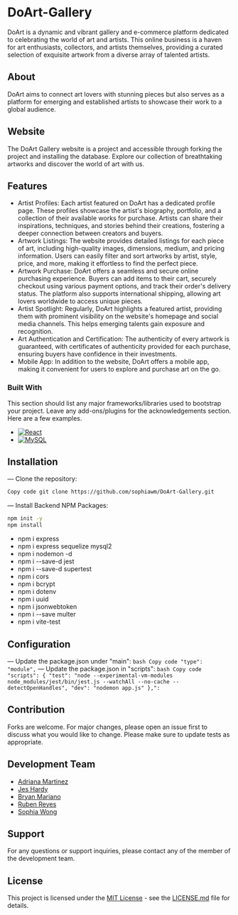 # DoArt-Gallery
DoArt is a dynamic and vibrant gallery and e-commerce platform dedicated to celebrating the world of art and artists. This online business is a haven for art enthusiasts, collectors, and artists themselves, providing a curated selection of exquisite artwork from a diverse array of talented artists.

## About
DoArt aims to connect art lovers with stunning pieces but also serves as a platform for emerging and established artists to showcase their work to a global audience.

## Website
The DoArt Gallery website is a project and accessible through forking the project and installing the database. Explore our collection of breathtaking artworks and discover the world of art with us.

## Features
*  Artist Profiles: Each artist featured on DoArt has a dedicated profile page. These profiles showcase the artist's biography, portfolio, and a collection of their available works for purchase. Artists can share their inspirations, techniques, and stories behind their creations, fostering a deeper connection between creators and buyers.
* Artwork Listings: The website provides detailed listings for each piece of art, including high-quality images, dimensions, medium, and pricing information. Users can easily filter and sort artworks by artist, style, price, and more, making it effortless to find the perfect piece.
* Artwork Purchase: DoArt offers a seamless and secure online purchasing experience. Buyers can add items to their cart, securely checkout using various payment options, and track their order's delivery status. The platform also supports international shipping, allowing art lovers worldwide to access unique pieces.
* Artist Spotlight: Regularly, DoArt highlights a featured artist, providing them with prominent visibility on the website's homepage and social media channels. This helps emerging talents gain exposure and recognition.
* Art Authentication and Certification: The authenticity of every artwork is guaranteed, with certificates of authenticity provided for each purchase, ensuring buyers have confidence in their investments.
* Mobile App: In addition to the website, DoArt offers a mobile app, making it convenient for users to explore and purchase art on the go.

### Built With

This section should list any major frameworks/libraries used to bootstrap your project. Leave any add-ons/plugins for the acknowledgements section. Here are a few examples.

* [![React][React.js]][React-url]
* [![MySQL][MySQL.com]][MySQL-url]

## Installation
— Clone the repository:
```sh
Copy code git clone https://github.com/sophiawm/DoArt-Gallery.git
```

— Install Backend NPM Packages: 
```sh
npm init -y
npm install
```
* npm i express
* npm i express sequelize mysql2
* npm i nodemon -d
* npm i --save-d jest
* npm i --save-d supertest
* npm i cors
* npm i bcrypt
* npm i dotenv
* npm i uuid
* npm i jsonwebtoken
* npm i --save multer
* npm i vite-test

## Configuration 
— Update the package.json under "main": 
```bash Copy code "type": "module",```
— Update the package.json in "scripts": 
```bash Copy code "scripts": { "test": "node --experimental-vm-modules node_modules/jest/bin/jest.js --watchAll --no-cache --detectOpenHandles", "dev": "nodemon app.js" },":```

## Contribution
Forks are welcome. For major changes, please open an issue first to discuss what you would like to change.
Please make sure to update tests as appropriate.

## Development Team
* [Adriana Martinez](https://github.com/DigitalChampeta)
* [Jes Hardy](https://github.com/JesHardyM)
* [Bryan Mariano](https://github.com/BRYAN-MARIANO)
* [Ruben Reyes](https://github.com/rubenreyesv4)
* [Sophia Wong](https://github.com/sophiawm)

## Support

For any questions or support inquiries, please contact any of the member of the development team.

## License

This project is licensed under the [MIT License](https://opensource.org/licenses/MIT) - see the [LICENSE.md](LICENSE.md) file for details.


<!-- MARKDOWN LINKS & IMAGES -->
<!-- https://www.markdownguide.org/basic-syntax/#reference-style-links -->
[React.js]: https://img.shields.io/badge/React-20232A?style=for-the-badge&logo=react&logoColor=61DAFB
[React-url]: https://reactjs.org/
[MySQL.com]: https://shields.io/badge/MySQL-lightgrey?logo=mysql&style=plastic&logoColor=white&labelColor=blue
[MySQL-url]: https://mysql.com
